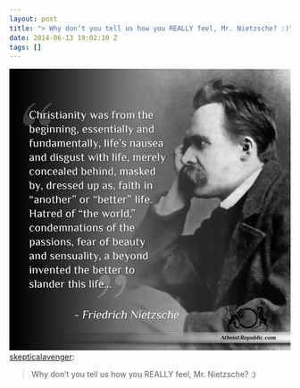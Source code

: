 ```yaml
---
layout: post
title: "> Why don’t you tell us how you REALLY feel, Mr. Nietzsche? :)"
date: 2014-06-13 19:02:10 Z
tags: []
---
```

![](/media/2014/06/88687963220.jpg)
[skepticalavenger](http://skepticalavenger.tumblr.com/post/87993443433/why-dont-you-tell-us-how-you-really-feel-mr):

> Why don’t you tell us how you REALLY feel, Mr. Nietzsche? :)
